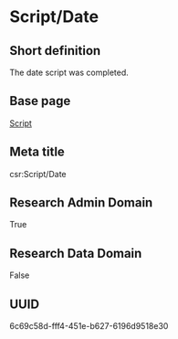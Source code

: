 # Script/Date
## Short definition
The date script was completed.
## Base page
[Script](../../Objects/Script.md)
## Meta title
csr:Script/Date
## Research Admin Domain
True
## Research Data Domain
False
## UUID
6c69c58d-fff4-451e-b627-6196d9518e30
